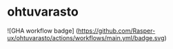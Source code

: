 # ohtuvarasto

![GHA workflow badge] (https://github.com/Rasper-ux/ohtuvarasto/actions/workflows/main.yml/badge.svg)
